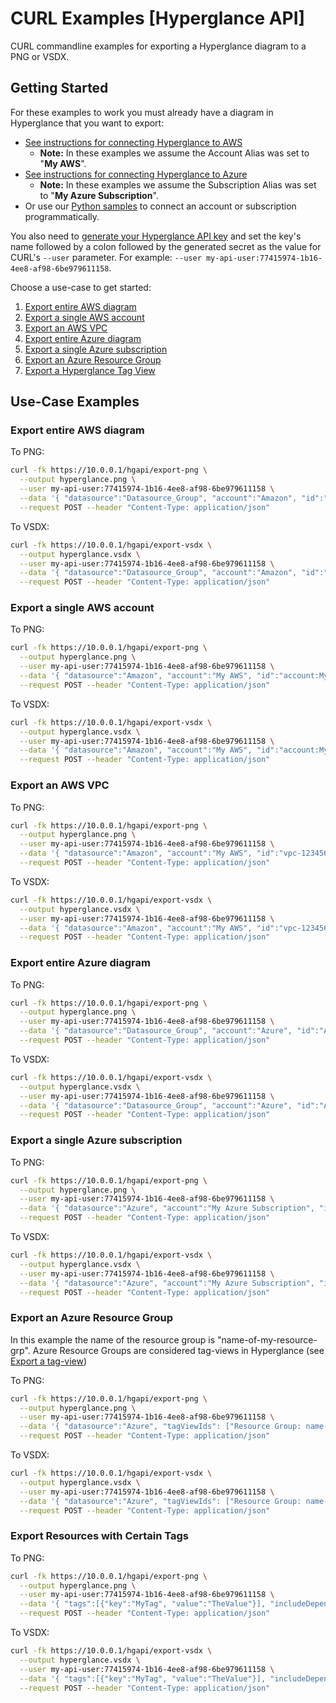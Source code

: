 # CURL Examples [Hyperglance API]

CURL commandline examples for exporting a Hyperglance diagram to a PNG or VSDX.

## Getting Started

For these examples to work you must already have a diagram in Hyperglance that you want to export:

* [See instructions for connecting Hyperglance to AWS](https://support.hyperglance.com/knowledge/adding-new-aws-accounts-to-hyperglance)
    * __Note:__ In these examples we assume the Account Alias was set to "__My AWS__".
* [See instructions for connecting Hyperglance to Azure](https://support.hyperglance.com/knowledge/azure-collector-setup)
    * __Note:__ In these examples we assume the Subscription Alias was set to "__My Azure Subscription__".
* Or use our [Python samples](../python) to connect an account or subscription programmatically.

You also need to [generate your Hyperglance API key](https://support.hyperglance.com/knowledge/getting-started-with-the-hyperglance-api) and set the key's name followed by a colon followed by the generated secret as the value for CURL's `--user` parameter. For example: `--user my-api-user:77415974-1b16-4ee8-af98-6be979611158`.


Choose a use-case to get started:

1. [Export entire AWS diagram](#Export-entire-AWS-diagram)
1. [Export a single AWS account](#Export-a-single-AWS-account)
1. [Export an AWS VPC](#Export-an-AWS-VPC)
1. [Export entire Azure diagram](#Export-entire-Azure-diagram)
1. [Export a single Azure subscription](#Export-a-single-Azure-subscription)
1. [Export an Azure Resource Group](#Export-an-Azure-Resource-Group)
1. [Export a Hyperglance Tag View](#Export-Resources-with-Certain-Tags)

## Use-Case Examples

### Export entire AWS diagram

To PNG:
```bash
curl -fk https://10.0.0.1/hgapi/export-png \
  --output hyperglance.png \
  --user my-api-user:77415974-1b16-4ee8-af98-6be979611158 \
  --data '{ "datasource":"Datasource_Group", "account":"Amazon", "id":"Amazon" }' \
  --request POST --header "Content-Type: application/json"
```

To VSDX:
```bash
curl -fk https://10.0.0.1/hgapi/export-vsdx \
  --output hyperglance.vsdx \
  --user my-api-user:77415974-1b16-4ee8-af98-6be979611158 \
  --data '{ "datasource":"Datasource_Group", "account":"Amazon", "id":"Amazon" }' \
  --request POST --header "Content-Type: application/json"
```

### Export a single AWS account

To PNG:
```bash
curl -fk https://10.0.0.1/hgapi/export-png \
  --output hyperglance.png \
  --user my-api-user:77415974-1b16-4ee8-af98-6be979611158 \
  --data '{ "datasource":"Amazon", "account":"My AWS", "id":"account:My AWS" }' \
  --request POST --header "Content-Type: application/json"
```

To VSDX:
```bash
curl -fk https://10.0.0.1/hgapi/export-vsdx \
  --output hyperglance.vsdx \
  --user my-api-user:77415974-1b16-4ee8-af98-6be979611158 \
  --data '{ "datasource":"Amazon", "account":"My AWS", "id":"account:My AWS" }' \
  --request POST --header "Content-Type: application/json"
```

### Export an AWS VPC

To PNG:
```bash
curl -fk https://10.0.0.1/hgapi/export-png \
  --output hyperglance.png \
  --user my-api-user:77415974-1b16-4ee8-af98-6be979611158 \
  --data '{ "datasource":"Amazon", "account":"My AWS", "id":"vpc-123456789" }' \
  --request POST --header "Content-Type: application/json"
```

To VSDX:
```bash
curl -fk https://10.0.0.1/hgapi/export-vsdx \
  --output hyperglance.vsdx \
  --user my-api-user:77415974-1b16-4ee8-af98-6be979611158 \
  --data '{ "datasource":"Amazon", "account":"My AWS", "id":"vpc-123456789" }' \
  --request POST --header "Content-Type: application/json"
```

### Export entire Azure diagram

To PNG:
```bash
curl -fk https://10.0.0.1/hgapi/export-png \
  --output hyperglance.png \
  --user my-api-user:77415974-1b16-4ee8-af98-6be979611158 \
  --data '{ "datasource":"Datasource_Group", "account":"Azure", "id":"Azure" }' \
  --request POST --header "Content-Type: application/json"
```

To VSDX:
```bash
curl -fk https://10.0.0.1/hgapi/export-vsdx \
  --output hyperglance.vsdx \
  --user my-api-user:77415974-1b16-4ee8-af98-6be979611158 \
  --data '{ "datasource":"Datasource_Group", "account":"Azure", "id":"Azure" }' \
  --request POST --header "Content-Type: application/json"
```

### Export a single Azure subscription

To PNG:
```bash
curl -fk https://10.0.0.1/hgapi/export-png \
  --output hyperglance.png \
  --user my-api-user:77415974-1b16-4ee8-af98-6be979611158 \
  --data '{ "datasource":"Azure", "account":"My Azure Subscription", "id":"sub:My Azure Subscription" }' \
  --request POST --header "Content-Type: application/json"
```

To VSDX:
```bash
curl -fk https://10.0.0.1/hgapi/export-vsdx \
  --output hyperglance.vsdx \
  --user my-api-user:77415974-1b16-4ee8-af98-6be979611158 \
  --data '{ "datasource":"Azure", "account":"My Azure Subscription", "id":"sub:My Azure Subscription" }' \
  --request POST --header "Content-Type: application/json"
```

### Export an Azure Resource Group

In this example the name of the resource group is "name-of-my-resource-grp". Azure Resource Groups are considered tag-views in Hyperglance (see [Export a tag-view](#export-a-tag-view))

To PNG:
```bash
curl -fk https://10.0.0.1/hgapi/export-png \
  --output hyperglance.png \
  --user my-api-user:77415974-1b16-4ee8-af98-6be979611158 \
  --data '{ "datasource":"Azure", "tagViewIds": ["Resource Group: name-of-my-resource-grp"] }' \
  --request POST --header "Content-Type: application/json"
```

To VSDX:
```bash
curl -fk https://10.0.0.1/hgapi/export-vsdx \
  --output hyperglance.vsdx \
  --user my-api-user:77415974-1b16-4ee8-af98-6be979611158 \
  --data '{ "datasource":"Azure", "tagViewIds": ["Resource Group: name-of-my-resource-grp"] }' \
  --request POST --header "Content-Type: application/json"
```

### Export Resources with Certain Tags

To PNG:
```bash
curl -fk https://10.0.0.1/hgapi/export-png \
  --output hyperglance.png \
  --user my-api-user:77415974-1b16-4ee8-af98-6be979611158 \
  --data '{ "tags":[{"key":"MyTag", "value":"TheValue"}], "includeDependencies":true }' \
  --request POST --header "Content-Type: application/json"
```

To VSDX:
```bash
curl -fk https://10.0.0.1/hgapi/export-vsdx \
  --output hyperglance.vsdx \
  --user my-api-user:77415974-1b16-4ee8-af98-6be979611158 \
  --data '{ "tags":[{"key":"MyTag", "value":"TheValue"}], "includeDependencies":true }' \
  --request POST --header "Content-Type: application/json"
```
